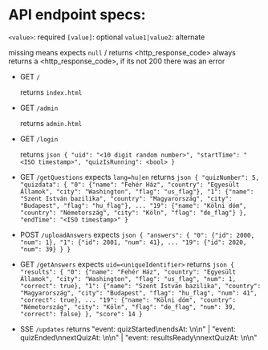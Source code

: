 # API endpoint specs:

`<value>`: required
`[value]`: optional
`value1|value2`: alternate

missing means expects `null` / returns <http_response_code>
always returns a <http_response_code>, if its not 200 there was an error

- GET `/`
  
  returns `index.html`

- GET `/admin`
  
  returns `admin.html`

- GET `/login`
  
  returns ```json
  {
    "uid": "<10 digit random number>",
    "startTime": "<ISO timestamp>",
    "quizIsRunning": <bool>
  }```

- GET `/getQuestions`
  expects `lang=hu|en`
  returns ```json
  {
    "quizNumber": 5,
    "quizdata": {
        "0": {"name": "Fehér Ház", "country": "Egyesült Államok", "city": "Washington", "flag": "us_flag"},
        "1": {"name": "Szent István bazilika", "country": "Magyarország", "city": "Budapest", "flag": "hu_flag"},
        ...
        "19": {"name": "Kölni dóm", "country": "Németország", "city": "Köln", "flag": "de_flag"}
    },
    "endTime": "<ISO timestamp>"
  }```

- POST `/uploadAnswers`
  expects ```json
  {
    "answers": {
        "0": {"id": 2000, "num": 1},
        "1": {"id": 2001, "num": 41},
        ...
        "19": {"id": 2020, "num": 39}
    }
  }```

- GET `/getAnswers`
  expects `uid=<uniqueIdentifier>`
  returns ```json
  {
    "results": {
        "0": {"name": "Fehér Ház", "country": "Egyesült Államok", "city": "Washington", "flag": "us_flag", "num": 1, "correct": true},
        "1": {"name": "Szent István bazilika", "country": "Magyarország", "city": "Budapest", "flag": "hu_flag", "num": 41", "correct": true},
        ...
        "19": {"name": "Kölni dóm", "country": "Németország", "city": "Köln", "flag": "de_flag", "num": 39, "correct": false}
    },
    "score": 14
  }```
- SSE `/updates`
  returns
    "event: quizStarted\nendsAt: <ISO timestamp>\n\n" | "event: quizEnded\nnextQuizAt: <ISO timestamp>\n\n" | "event: resultsReady\nnextQuizAt: <ISO timestamp>\n\n"
